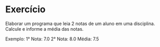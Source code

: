 # Exercício
Elaborar um programa que leia 2 notas de um aluno em uma disciplina. Calcule e informe a média das notas.

Exemplo:
1° Nota: 7.0
2° Nota: 8.0
Média: 7.5